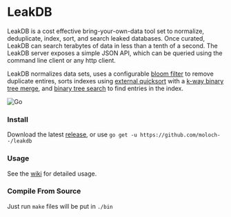 # LeakDB

LeakDB is a cost effective bring-your-own-data tool set to normalize, deduplicate, index, sort, and search leaked databases. Once curated, LeakDB can search terabytes of data in less than a tenth of a second. The LeakDB server exposes a simple JSON API, which can be queried using the command line client or any http client.

LeakDB normalizes data sets, uses a configurable [bloom filter](https://en.wikipedia.org/wiki/Bloom_filter) to remove duplicate entires, sorts indexes using [external quicksort](https://en.wikipedia.org/wiki/External_sorting) with a [k-way binary tree merge](https://en.wikipedia.org/wiki/K-way_merge_algorithm), and [binary tree search]() to find entries in the index.

![Go](https://github.com/moloch--/leakdb/workflows/Go/badge.svg?branch=master)

### Install

Download the latest [release](https://github.com/moloch--/leakdb/releases), or use `go get -u https://github.com/moloch--/leakdb`

### Usage

See the [wiki](https://github.com/moloch--/leakdb/wiki) for detailed usage.


### Compile From Source

Just run `make` files will be put in `./bin`

